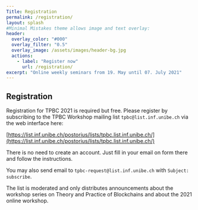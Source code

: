 ```yaml
---
Title: Registration
permalink: /registration/
layout: splash
#Minimal Mistakes theme allows image and text overlay:
header:
  overlay_color: "#000"
  overlay_filter: "0.5"
  overlay_image: /assets/images/header-bg.jpg
  actions:
    - label: "Register now"
      url: /registration/
excerpt: "Online weekly seminars from 19. May until 07. July 2021"
---
```


## Registration

Registration for TPBC 2021 is required but free.  Please register by subscribing to the TPBC Workshop mailing list `tpbc@list.inf.unibe.ch` via the web interface here:

[https://list.inf.unibe.ch/postorius/lists/tpbc.list.inf.unibe.ch/](https://list.inf.unibe.ch/postorius/lists/tpbc.list.inf.unibe.ch/)

There is no need to create an account. Just fill in your email on form there and follow the instructions.

You may also send email to `tpbc-request@list.inf.unibe.ch` with `Subject: subscribe`.

The list is moderated and only distributes announcements about the workshop series on Theory and Practice of Blockchains and about the 2021 online workshop.

